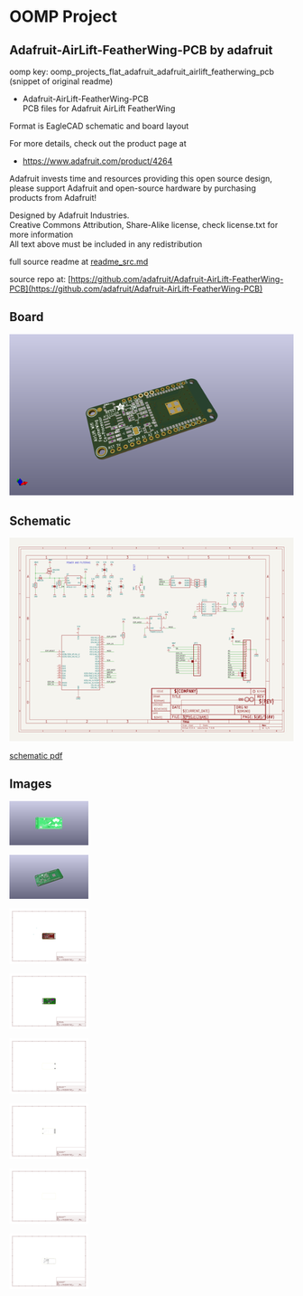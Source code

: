# OOMP Project  
## Adafruit-AirLift-FeatherWing-PCB  by adafruit  
  
oomp key: oomp_projects_flat_adafruit_adafruit_airlift_featherwing_pcb  
(snippet of original readme)  
  
- Adafruit-AirLift-FeatherWing-PCB  
PCB files for Adafruit AirLift FeatherWing  
  
Format is EagleCAD schematic and board layout  
  
For more details, check out the product page at  
  
   * https://www.adafruit.com/product/4264  
  
Adafruit invests time and resources providing this open source design,   
please support Adafruit and open-source hardware by purchasing   
products from Adafruit!  
  
Designed by Adafruit Industries.    
Creative Commons Attribution, Share-Alike license, check license.txt for more information  
All text above must be included in any redistribution  
  
  
  full source readme at [readme_src.md](readme_src.md)  
  
source repo at: [https://github.com/adafruit/Adafruit-AirLift-FeatherWing-PCB](https://github.com/adafruit/Adafruit-AirLift-FeatherWing-PCB)  
## Board  
  
[![working_3d.png](working_3d_600.png)](working_3d.png)  
## Schematic  
  
[![working_schematic.png](working_schematic_600.png)](working_schematic.png)  
  
[schematic pdf](working_schematic.pdf)  
## Images  
  
[![working_3D_bottom.png](working_3D_bottom_140.png)](working_3D_bottom.png)  
  
[![working_3D_top.png](working_3D_top_140.png)](working_3D_top.png)  
  
[![working_assembly_page_01.png](working_assembly_page_01_140.png)](working_assembly_page_01.png)  
  
[![working_assembly_page_02.png](working_assembly_page_02_140.png)](working_assembly_page_02.png)  
  
[![working_assembly_page_03.png](working_assembly_page_03_140.png)](working_assembly_page_03.png)  
  
[![working_assembly_page_04.png](working_assembly_page_04_140.png)](working_assembly_page_04.png)  
  
[![working_assembly_page_05.png](working_assembly_page_05_140.png)](working_assembly_page_05.png)  
  
[![working_assembly_page_06.png](working_assembly_page_06_140.png)](working_assembly_page_06.png)  
